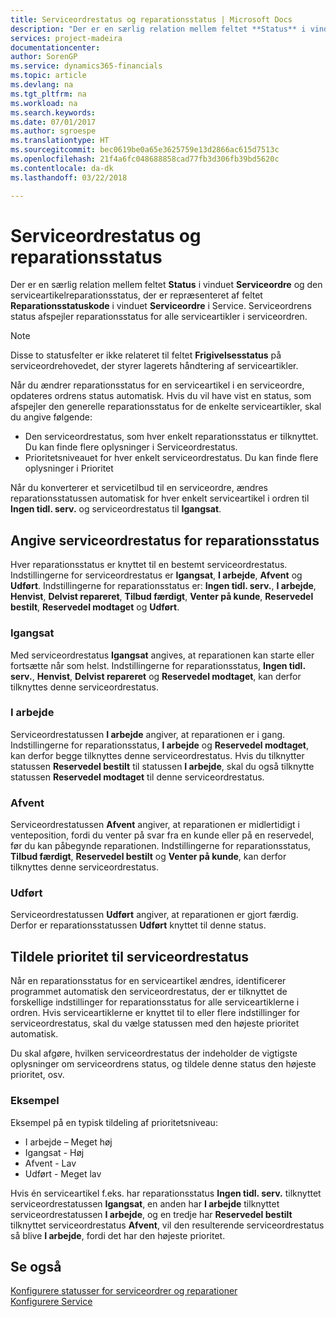 ```yaml
---
title: Serviceordrestatus og reparationsstatus | Microsoft Docs
description: "Der er en særlig relation mellem feltet **Status** i vinduet **Serviceordre** og den serviceartikelreparationsstatus, der er repræsenteret af feltet **Reparationsstatuskode** i vinduet **Serviceordre** i Service. Serviceordrens status afspejler reparationsstatus for alle serviceartikler i serviceordren."
services: project-madeira
documentationcenter: 
author: SorenGP
ms.service: dynamics365-financials
ms.topic: article
ms.devlang: na
ms.tgt_pltfrm: na
ms.workload: na
ms.search.keywords: 
ms.date: 07/01/2017
ms.author: sgroespe
ms.translationtype: HT
ms.sourcegitcommit: bec0619be0a65e3625759e13d2866ac615d7513c
ms.openlocfilehash: 21f4a6fc048688858cad77fb3d306fb39bd5620c
ms.contentlocale: da-dk
ms.lasthandoff: 03/22/2018

---
```

# <a name="service-order-status-and-repair-status"></a>Serviceordrestatus og reparationsstatus
Der er en særlig relation mellem feltet **Status** i vinduet **Serviceordre** og den serviceartikelreparationsstatus, der er repræsenteret af feltet **Reparationsstatuskode** i vinduet **Serviceordre** i Service. Serviceordrens status afspejler reparationsstatus for alle serviceartikler i serviceordren.  
  
> [!NOTE]  
>  Disse to statusfelter er ikke relateret til feltet **Frigivelsesstatus** på serviceordrehovedet, der styrer lagerets håndtering af serviceartikler.  
  
 Når du ændrer reparationsstatus for en serviceartikel i en serviceordre, opdateres ordrens status automatisk. Hvis du vil have vist en status, som afspejler den generelle reparationsstatus for de enkelte serviceartikler, skal du angive følgende:  
  
* Den serviceordrestatus, som hver enkelt reparationsstatus er tilknyttet. Du kan finde flere oplysninger i Serviceordrestatus.  
* Prioritetsniveauet for hver enkelt serviceordrestatus. Du kan finde flere oplysninger i Prioritet  
  
 Når du konverterer et servicetilbud til en serviceordre, ændres reparationsstatussen automatisk for hver enkelt serviceartikel i ordren til **Ingen tidl. serv.** og serviceordrestatus til **Igangsat**.  
  
## <a name="specifying-service-order-status-for-repair-status"></a>Angive serviceordrestatus for reparationsstatus  
Hver reparationsstatus er knyttet til en bestemt serviceordrestatus. Indstillingerne for serviceordrestatus er **Igangsat**, **I arbejde**, **Afvent** og **Udført**. Indstillingerne for reparationsstatus er: **Ingen tidl. serv.**, **I arbejde**, **Henvist**, **Delvist repareret**, **Tilbud færdigt**, **Venter på kunde**, **Reservedel bestilt**, **Reservedel modtaget** og **Udført**.  
  
### <a name="pending"></a>Igangsat  
Med serviceordrestatus **Igangsat** angives, at reparationen kan starte eller fortsætte når som helst. Indstillingerne for reparationsstatus, **Ingen tidl. serv.**, **Henvist**, **Delvist repareret** og **Reservedel modtaget**, kan derfor tilknyttes denne serviceordrestatus.  
  
### <a name="in-process"></a>I arbejde  
Serviceordrestatussen **I arbejde** angiver, at reparationen er i gang. Indstillingerne for reparationsstatus, **I arbejde** og **Reservedel modtaget**, kan derfor begge tilknyttes denne serviceordrestatus. Hvis du tilknytter statussen **Reservedel bestilt** til statussen **I arbejde**, skal du også tilknytte statussen **Reservedel modtaget** til denne serviceordrestatus.  
  
### <a name="on-hold"></a>Afvent  
Serviceordrestatussen **Afvent** angiver, at reparationen er midlertidigt i venteposition, fordi du venter på svar fra en kunde eller på en reservedel, før du kan påbegynde reparationen. Indstillingerne for reparationsstatus, **Tilbud færdigt**, **Reservedel bestilt** og **Venter på kunde**, kan derfor tilknyttes denne serviceordrestatus.  
  
### <a name="finished"></a>Udført  
Serviceordrestatussen **Udført** angiver, at reparationen er gjort færdig. Derfor er reparationsstatussen **Udført** knyttet til denne status.  
  
## <a name="assigning-priority-to-service-order-status"></a>Tildele prioritet til serviceordrestatus  
Når en reparationsstatus for en serviceartikel ændres, identificerer programmet automatisk den serviceordrestatus, der er tilknyttet de forskellige indstillinger for reparationsstatus for alle serviceartiklerne i ordren. Hvis serviceartiklerne er knyttet til to eller flere indstillinger for serviceordrestatus, skal du vælge statussen med den højeste prioritet automatisk.  
  
Du skal afgøre, hvilken serviceordrestatus der indeholder de vigtigste oplysninger om serviceordrens status, og tildele denne status den højeste prioritet, osv.  
  
### <a name="example"></a>Eksempel  
Eksempel på en typisk tildeling af prioritetsniveau:  
  
* I arbejde – Meget høj  
* Igangsat - Høj  
* Afvent - Lav  
* Udført - Meget lav  
  
Hvis én serviceartikel f.eks. har reparationsstatus **Ingen tidl. serv.** tilknyttet serviceordrestatussen **Igangsat**, en anden har **I arbejde** tilknyttet serviceordrestatussen **I arbejde**, og en tredje har **Reservedel bestilt** tilknyttet serviceordrestatus **Afvent**, vil den resulterende serviceordrestatus så blive **I arbejde**, fordi det har den højeste prioritet.  
  
## <a name="see-also"></a>Se også  
[Konfigurere statusser for serviceordrer og reparationer](service-order-repair-status.md)  
[Konfigurere Service](service-setup-service.md)  

